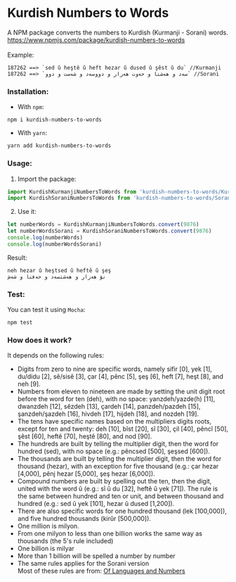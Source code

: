 # Kurdish Numbers to Words

A NPM package converts the numbers to Kurdish (Kurmanji - Sorani) words.
<br>
https://www.npmjs.com/package/kurdish-numbers-to-words
<br>
<br>
Example:
````text
187262 ==> `sed û heştê û heft hezar û dused û şêst û du` //Kurmanji
187262 ==> `سەد و هەشتا و حەوت هەزار و دووسەد و شەست و دوو` //Sorani
````

### Installation:
- With `npm`:
````shell
npm i kurdish-numbers-to-words
````
- With `yarn`:
````shell
yarn add kurdish-numbers-to-words
````

### Usage:
1. Import the package:

````javascript
import KurdishKurmanjiNumbersToWords from 'kurdish-numbers-to-words/Kurmanji.js'
import KurdishSoraniNumbersToWords from 'kurdish-numbers-to-words/Sorani.js'
````
2. Use it: 
````javascript
let numberWords = KurdishKurmanjiNumbersToWords.convert(9876)
let numberWordsSorani = KurdishSoraniNumbersToWords.convert(9876)
console.log(numberWords)
console.log(numberWordsSorani)
````

Result:<br>

````text
neh hezar û heştsed û heftê û şeş
نۆ هەزار و هەشتسەد و حەفتا و شەش
````

### Test:
You can test it using `Mocha`:
````shell
npm test
````

### How does it work?
It depends on the following rules:
- Digits from zero to nine are specific words, namely sifir [0], yek [1], du/didu [2], sê/sisê [3], çar [4], pênc [5], şeş [6], heft [7], heşt [8], and neh [9].
- Numbers from eleven to nineteen are made by setting the unit digit root before the word for ten (deh), with no space: yanzdeh/yazde(h) [11], dwanzdeh [12], sêzdeh [13], çardeh [14], panzdeh/pazdeh [15], şanzdeh/şazdeh [16], hivdeh [17], hijdeh [18], and nozdeh [19].
- The tens have specific names based on the multipliers digits roots, except for ten and twenty: deh [10], bîst [20], sî [30], çil [40], pêncî [50], şêst [60], heftê [70], heştê [80], and nod [90].
- The hundreds are built by telling the multiplier digit, then the word for hundred (sed), with no space (e.g.: pêncsed [500], şeşsed [600]).
- The thousands are built by telling the multiplier digit, then the word for thousand (hezar), with an exception for five thousand (e.g.: çar hezar [4,000], pênj hezar [5,000], şeş hezar [6,000]).
- Compound numbers are built by spelling out the ten, then the digit, united with the word û (e.g.: sî û du [32], heftê û yek [71]). The rule is the same between hundred and ten or unit, and between thousand and hundred (e.g.: sed û yek [101], hezar û dused [1,200]).
- There are also specific words for one hundred thousand (lek [100,000]), and five hundred thousands (kirûr [500,000]).
- One million is milyon.
- From one milyon to less than one billion works the same way as thousands (the 5's rule included)
- One billion is milyar
- More than 1 billion will be spelled a number by number
- The same rules applies for the Sorani version <br>
Most of these rules are from: [Of Languages and Numbers](https://www.languagesandnumbers.com/how-to-count-in-northern-kurdish/en/kmr/)
